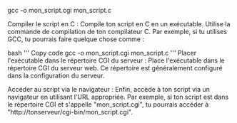 gcc -o mon_script.cgi mon_script.c


Compiler le script en C :
Compile ton script en C en un exécutable. Utilise la commande de compilation de ton compilateur C. Par exemple, si tu utilises GCC, tu pourrais faire quelque chose comme :

bash
'''
Copy code
gcc -o mon_script.cgi mon_script.c
'''
Placer l'exécutable dans le répertoire CGI du serveur :
Place l'exécutable dans le répertoire CGI du serveur web. Ce répertoire est généralement configuré dans la configuration du serveur.

Accéder au script via le navigateur :
Enfin, accède à ton script via un navigateur en utilisant l'URL appropriée. Par exemple, si ton script est dans le répertoire CGI et s'appelle "mon_script.cgi", tu pourrais accéder à "http://tonserveur/cgi-bin/mon_script.cgi".
